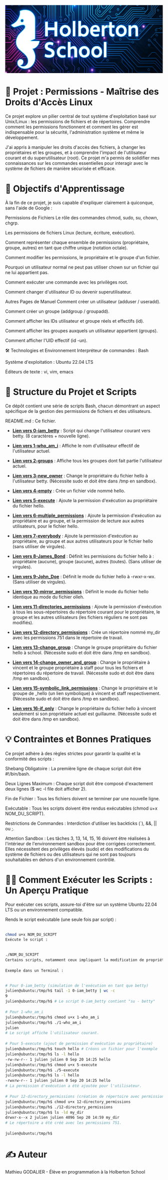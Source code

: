 <img src= "https://github.com/Mathieu7483/Aiko78-Photgraphy/blob/main/holberton%20modif.png">

# 🔐 Projet : Permissions - Maîtrise des Droits d'Accès Linux
Ce projet explore un pilier central de tout système d'exploitation basé sur Unix/Linux : les permissions de fichiers et de répertoires. Comprendre comment les permissions fonctionnent et comment les gérer est indispensable pour la sécurité, l'administration système et même le développement.

J'ai appris à manipuler les droits d'accès des fichiers, à changer les propriétaires et les groupes, et à comprendre l'impact de l'utilisateur courant et du superutilisateur (root). Ce projet m'a permis de solidifier mes connaissances sur les commandes essentielles pour interagir avec le système de fichiers de manière sécurisée et efficace.

# 🎯 Objectifs d'Apprentissage
À la fin de ce projet, je suis capable d'expliquer clairement à quiconque, sans l'aide de Google :

Permissions de Fichiers
Le rôle des commandes chmod, sudo, su, chown, chgrp.

Les permissions de fichiers Linux (lecture, écriture, exécution).

Comment représenter chaque ensemble de permissions (propriétaire, groupe, autres) en tant que chiffre unique (notation octale).

Comment modifier les permissions, le propriétaire et le groupe d'un fichier.

Pourquoi un utilisateur normal ne peut pas utiliser chown sur un fichier qui ne lui appartient pas.

Comment exécuter une commande avec les privilèges root.

Comment changer d'utilisateur ID ou devenir superutilisateur.

Autres Pages de Manuel
Comment créer un utilisateur (adduser / useradd).

Comment créer un groupe (addgroup / groupadd).

Comment afficher les IDs utilisateur et groupe réels et effectifs (id).

Comment afficher les groupes auxquels un utilisateur appartient (groups).

Comment afficher l'UID effectif (id -un).

🛠️ Technologies et Environnement
Interpréteur de commandes : Bash

Système d'exploitation : Ubuntu 22.04 LTS

Éditeurs de texte : vi, vim, emacs

# 📖 Structure du Projet et Scripts
Ce dépôt contient une série de scripts Bash, chacun démontrant un aspect spécifique de la gestion des permissions de fichiers et des utilisateurs.

README.md : Ce fichier.

* **[Lien vers 0-iam_betty](https://github.com/Mathieu7483/holbertonschool-shell/blob/main/permissions/0-iam_betty)** : Script qui change l'utilisateur courant vers betty. (8 caractères + nouvelle ligne).

* **[Lien vers 1-who_am_i](https://github.com/Mathieu7483/holbertonschool-shell/blob/main/permissions/1-who_am_i)** : Affiche le nom d'utilisateur effectif de l'utilisateur actuel.

* **[Lien vers 2-groups](https://github.com/Mathieu7483/holbertonschool-shell/blob/main/permissions/2-groups)** : Affiche tous les groupes dont fait partie l'utilisateur actuel.

* **[Lien vers 3-new_owner](https://github.com/Mathieu7483/holbertonschool-shell/blob/main/permissions/3-new_owner)** : Change le propriétaire du fichier hello à l'utilisateur betty. (Nécessite sudo et doit être dans /tmp en sandbox).

* **[Lien vers 4-empty](https://github.com/Mathieu7483/holbertonschool-shell/blob/main/permissions/4-empty)** : Crée un fichier vide nommé hello.

* **[Lien vers 5-execute](https://github.com/Mathieu7483/holbertonschool-shell/blob/main/permissions/5-execute)** : Ajoute la permission d'exécution au propriétaire du fichier hello.

* **[Lien vers 6-multiple_permissions](https://github.com/Mathieu7483/holbertonschool-shell/blob/main/permissions/6-multiple_permissions)** : Ajoute la permission d'exécution au propriétaire et au groupe, et la permission de lecture aux autres utilisateurs, pour le fichier hello.

* **[Lien vers 7-everybody](https://github.com/Mathieu7483/holbertonschool-shell/blob/main/permissions/7-everybody)** : Ajoute la permission d'exécution au propriétaire, au groupe et aux autres utilisateurs pour le fichier hello (sans utiliser de virgules).

* **[Lien vers 8-James_Bond](https://github.com/Mathieu7483/holbertonschool-shell/blob/main/permissions/8-James_Bond)** : Définit les permissions du fichier hello à : propriétaire (aucune), groupe (aucune), autres (toutes). (Sans utiliser de virgules).

* **[Lien vers 9-John_Doe](https://github.com/Mathieu7483/holbertonschool-shell/blob/main/permissions/9-John_Doe)** : Définit le mode du fichier hello à -rwxr-x-wx. (Sans utiliser de virgules).

* **[Lien vers 10-mirror_permissions](https://github.com/Mathieu7483/holbertonschool-shell/blob/main/permissions/10-mirror_permissions)** : Définit le mode du fichier hello identique au mode du fichier olleh.

* **[Lien vers 11-directories_permissions](https://github.com/Mathieu7483/holbertonschool-shell/blob/main/permissions/11-directories_permissions)** : Ajoute la permission d'exécution à tous les sous-répertoires du répertoire courant pour le propriétaire, le groupe et les autres utilisateurs (les fichiers réguliers ne sont pas modifiés).

* **[Lien vers 12-directory_permissions](https://github.com/Mathieu7483/holbertonschool-shell/blob/main/permissions/12-directory_permissions)** : Crée un répertoire nommé my_dir avec les permissions 751 dans le répertoire de travail.

* **[Lien vers 13-change_group](https://github.com/Mathieu7483/holbertonschool-shell/blob/main/permissions/13-change_group)** : Change le groupe propriétaire du fichier hello à school. (Nécessite sudo et doit être dans /tmp en sandbox).

* **[Lien vers 14-change_owner_and_group](https://github.com/Mathieu7483/holbertonschool-shell/blob/main/permissions/14-change_owner_and_group)** : Change le propriétaire à vincent et le groupe propriétaire à staff pour tous les fichiers et répertoires du répertoire de travail. (Nécessite sudo et doit être dans /tmp en sandbox).

* **[Lien vers 15-symbolic_link_permissions](https://github.com/Mathieu7483/holbertonschool-shell/blob/main/permissions/15-symbolic_link_permissions)** : Change le propriétaire et le groupe de _hello (un lien symbolique) à vincent et staff respectivement. (Nécessite sudo et doit être dans /tmp en sandbox).

* **[Lien vers 16-if_only](https://github.com/Mathieu7483/holbertonschool-shell/blob/main/permissions/16-if_only)** : Change le propriétaire du fichier hello à vincent seulement si son propriétaire actuel est guillaume. (Nécessite sudo et doit être dans /tmp en sandbox).



# 💡 Contraintes et Bonnes Pratiques
Ce projet adhère à des règles strictes pour garantir la qualité et la conformité des scripts :

Shebang Obligatoire : La première ligne de chaque script doit être #!/bin/bash.

Deux Lignes Maximum : Chaque script doit être composé d'exactement deux lignes ($ wc -l file doit afficher 2).

Fin de Fichier : Tous les fichiers doivent se terminer par une nouvelle ligne.

Exécutable : Tous les scripts doivent être rendus exécutables (chmod u+x NOM_DU_SCRIPT).

Restrictions de Commandes : Interdiction d'utiliser les backticks (`), &&, || ou ;.

Attention Sandbox : Les tâches 3, 13, 14, 15, 16 doivent être réalisées à l'intérieur de l'environnement sandbox pour être corrigées correctement. Elles nécessitent des privilèges élevés (sudo) et des modifications du système de fichiers ou des utilisateurs qui ne sont pas toujours souhaitables en dehors d'un environnement contrôlé.

# 👨‍💻 Comment Exécuter les Scripts : Un Aperçu Pratique
Pour exécuter ces scripts, assure-toi d'être sur un système Ubuntu 22.04 LTS ou un environnement compatible.

Rends le script exécutable (une seule fois par script) :

```bash

chmod u+x NOM_DU_SCRIPT
Exécute le script :
```
```bash

./NOM_DU_SCRIPT
Certains scripts, notamment ceux impliquant la modification de propriétaires ou de groupes (comme chown ou chgrp), nécessiteront des privilèges root et devront être exécutés avec sudo (par exemple : sudo ./3-new_owner).

Exemple dans un Terminal :
```
```bash

# Pour 0-iam_betty (simulation de l'exécution en tant que betty)
julien@ubuntu:/tmp/h$ tail -1 0-iam_betty | wc -c
9
julien@ubuntu:/tmp/h$ # Le script 0-iam_betty contient "su - betty"

# Pour 1-who_am_i
julien@ubuntu:/tmp/h$ chmod u+x 1-who_am_i
julien@ubuntu:/tmp/h$ ./1-who_am_i
julien
# Le script affiche l'utilisateur courant.

# Pour 5-execute (ajout de permission d'exécution au propriétaire)
julien@ubuntu:/tmp/h$ touch hello # Créons un fichier pour l'exemple
julien@ubuntu:/tmp/h$ ls -l hello
-rw-rw-r-- 1 julien julien 0 Sep 20 14:25 hello
julien@ubuntu:/tmp/h$ chmod u+x 5-execute
julien@ubuntu:/tmp/h$ ./5-execute
julien@ubuntu:/tmp/h$ ls -l hello
-rwxrw-r-- 1 julien julien 0 Sep 20 14:25 hello
# La permission d'exécution a été ajoutée pour l'utilisateur.

# Pour 12-directory_permissions (création de répertoire avec permissions spécifiques)
julien@ubuntu:/tmp/h$ chmod u+x 12-directory_permissions
julien@ubuntu:/tmp/h$ ./12-directory_permissions
julien@ubuntu:/tmp/h$ ls -ld my_dir
drwxr-x--x 2 julien julien 4096 Sep 20 14:59 my_dir
# Le répertoire a été créé avec les permissions 751.

julien@ubuntu:/tmp/h$
```

# ✍️ Auteur
Mathieu GODALIER - Élève en programmation à la Holberton School
